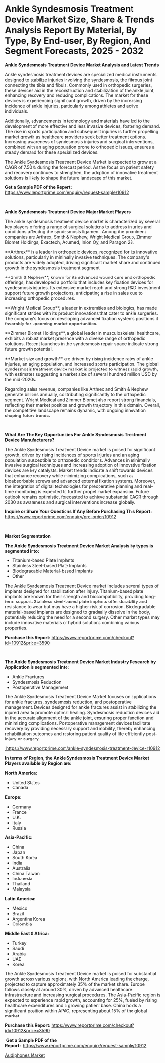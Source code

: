 <p><h1>Ankle Syndesmosis Treatment Device Market Size, Share & Trends Analysis Report By Material, By Type, By End-user, By Region, And Segment Forecasts, 2025 - 2032</h1></p><p><strong>Ankle Syndesmosis Treatment Device Market Analysis and Latest Trends</strong></p>
<p><p>Ankle syndesmosis treatment devices are specialized medical instruments designed to stabilize injuries involving the syndesmosis, the fibrous joint connecting the tibia and fibula. Commonly used in orthopedic surgeries, these devices aid in the reconstruction and stabilization of the ankle joint, enhancing recovery and reducing complications. The market for these devices is experiencing significant growth, driven by the increasing incidence of ankle injuries, particularly among athletes and active individuals.</p><p>Additionally, advancements in technology and materials have led to the development of more effective and less invasive devices, fostering demand. The rise in sports participation and subsequent injuries is further propelling market growth as healthcare providers seek better treatment options. Increasing awareness of syndesmosis injuries and surgical interventions, combined with an aging population prone to orthopedic issues, ensures a steady demand for these specialized devices.</p><p>The Ankle Syndesmosis Treatment Device Market is expected to grow at a CAGR of 7.50% during the forecast period. As the focus on patient safety and recovery continues to strengthen, the adoption of innovative treatment solutions is likely to shape the future landscape of this market.</p></p>
<p><strong>Get a Sample PDF of the Report:&nbsp;</strong> <a href="https://www.reportprime.com/enquiry/request-sample/10912?utm_campaign=3183&utm_medium=2&utm_source=Github&utm_content=ia&utm_term=20032025&utm_id=ankle-syndesmosis-treatment-device">https://www.reportprime.com/enquiry/request-sample/10912</a></p>
<p>&nbsp;</p>
<p><strong>Ankle Syndesmosis Treatment Device Major Market Players</strong></p>
<p><p>The ankle syndesmosis treatment device market is characterized by several key players offering a range of surgical solutions to address injuries and conditions affecting the syndesmosis ligament. Among the prominent companies are Arthrex, Smith & Nephew, Wright Medical Group, Zimmer Biomet Holdings, Exactech, Acumed, Inion Oy, and Paragon 28.</p><p>**Arthrex** is a leader in orthopedic devices, recognized for its innovative solutions, particularly in minimally invasive techniques. The company's products are widely adopted, driving significant market share and continued growth in the syndesmosis treatment segment.</p><p>**Smith & Nephew**, known for its advanced wound care and orthopedic offerings, has developed a portfolio that includes key fixation devices for syndesmosis injuries. Its extensive market reach and strong R&D investment support future growth projections, anticipating a rise in sales due to increasing orthopedic procedures.</p><p>**Wright Medical Group**, a leader in extremities and biologics, has made significant strides with its product innovations that cater to ankle surgeries. The company's focus on developing advanced fixation systems positions it favorably for upcoming market opportunities.</p><p>**Zimmer Biomet Holdings**, a global leader in musculoskeletal healthcare, exhibits a robust market presence with a diverse range of orthopedic solutions. Recent launches in the syndesmosis repair space indicate strong future growth potential.</p><p>**Market size and growth** are driven by rising incidence rates of ankle injuries, an aging population, and increased sports participation. The global syndesmosis treatment device market is projected to witness rapid growth, with estimates suggesting a market size of several hundred million USD by the mid-2020s.</p><p>Regarding sales revenue, companies like Arthrex and Smith & Nephew generate billions annually, contributing significantly to the orthopedic segment. Wright Medical and Zimmer Biomet also report strong financials, reflecting their market position and growth trajectory in this domain. Overall, the competitive landscape remains dynamic, with ongoing innovation shaping future trends.</p></p>
<p>&nbsp;</p>
<p><strong>What Are The Key Opportunities For Ankle Syndesmosis Treatment Device Manufacturers?</strong></p>
<p><p>The Ankle Syndesmosis Treatment Device market is poised for significant growth, driven by rising incidences of sports injuries and an aging population susceptible to orthopedic conditions. Advances in minimally invasive surgical techniques and increasing adoption of innovative fixation devices are key catalysts. Market trends indicate a shift towards devices that enhance recovery while minimizing complications, such as bioabsorbable screws and advanced external fixation systems. Moreover, the integration of digital technologies for preoperative planning and real-time monitoring is expected to further propel market expansion. Future outlook remains optimistic, forecasted to achieve substantial CAGR through 2030 as awareness and surgical interventions increase globally.</p></p>
<p><strong>Inquire or Share Your Questions If Any Before Purchasing This Report:</strong> <a href="https://www.reportprime.com/enquiry/pre-order/10912?utm_campaign=3183&utm_medium=2&utm_source=Github&utm_content=ia&utm_term=20032025&utm_id=ankle-syndesmosis-treatment-device">https://www.reportprime.com/enquiry/pre-order/10912</a></p>
<p>&nbsp;</p>
<p><strong>Market Segmentation</strong></p>
<p><strong>The Ankle Syndesmosis Treatment Device Market Analysis by types is segmented into:</strong></p>
<p><ul><li>Titanium-based Plate Implants</li><li>Stainless Steel-based Plate Implants</li><li>Biodegradable Material-based Implants</li><li>Other</li></ul></p>
<p><p>The Ankle Syndesmosis Treatment Device market includes several types of implants designed for stabilization after injury. Titanium-based plate implants are known for their strength and biocompatibility, providing long-term support. Stainless steel-based plate implants offer durability and resistance to wear but may have a higher risk of corrosion. Biodegradable material-based implants are designed to gradually dissolve in the body, potentially reducing the need for a second surgery. Other market types may include innovative materials or hybrid solutions combining various properties.</p></p>
<p><strong>Purchase this Report:&nbsp;</strong><a href="https://www.reportprime.com/checkout?id=10912&price=3590&utm_campaign=3183&utm_medium=2&utm_source=Github&utm_content=ia&utm_term=20032025&utm_id=ankle-syndesmosis-treatment-device">https://www.reportprime.com/checkout?id=10912&price=3590</a></p>
<p>&nbsp;</p>
<p><strong>The Ankle Syndesmosis Treatment Device Market Industry Research by Application is segmented into:</strong></p>
<p><ul><li>Ankle Fractures</li><li>Syndesmosis Reduction</li><li>Postoperative Management</li></ul></p>
<p><p>The Ankle Syndesmosis Treatment Device Market focuses on applications for ankle fractures, syndesmosis reduction, and postoperative management. Devices designed for ankle fractures assist in stabilizing the injured area to promote optimal healing. Syndesmosis reduction devices aid in the accurate alignment of the ankle joint, ensuring proper function and minimizing complications. Postoperative management devices facilitate recovery by providing necessary support and mobility, thereby enhancing rehabilitation outcomes and restoring patient quality of life efficiently post-injury or surgery.</p></p>
<p><a href="https://www.reportprime.com/ankle-syndesmosis-treatment-device-r10912?utm_campaign=3183&utm_medium=2&utm_source=Github&utm_content=ia&utm_term=20032025&utm_id=ankle-syndesmosis-treatment-device">&nbsp;https://www.reportprime.com/ankle-syndesmosis-treatment-device-r10912</a></p>
<p><strong>In terms of Region, the Ankle Syndesmosis Treatment Device Market Players available by Region are:</strong></p>
<p>
    <p> <strong> North America: </strong>
        <ul>
            <li>United States</li>
            <li>Canada</li>
        </ul>
        </p> 
    <p> <strong> Europe: </strong>
        <ul>
            <li>Germany</li>
            <li>France</li>
            <li>U.K.</li>
            <li>Italy</li>
            <li>Russia</li>
        </ul>
        </p> 
    <p> <strong> Asia-Pacific: </strong>
        <ul>
            <li>China</li>
            <li>Japan</li>
            <li>South Korea</li>
            <li>India</li>
            <li>Australia</li>
            <li>China Taiwan</li>
            <li>Indonesia</li>
            <li>Thailand</li>
            <li>Malaysia</li>
        </ul>
        </p> 
    <p> <strong> Latin America: </strong>
        <ul>
            <li>Mexico</li>
            <li>Brazil</li>
            <li>Argentina Korea</li>
            <li>Colombia</li>
        </ul>
        </p> 
    <p> <strong> Middle East & Africa: </strong>
        <ul>
            <li>Turkey</li>
            <li>Saudi</li>
            <li>Arabia</li>
            <li>UAE</li>
            <li>Korea</li>
        </ul>
    </p>
    </p>
<p><p>The Ankle Syndesmosis Treatment Device market is poised for substantial growth across various regions, with North America leading the charge, projected to capture approximately 35% of the market share. Europe follows closely at around 30%, driven by advanced healthcare infrastructure and increasing surgical procedures. The Asia-Pacific region is expected to experience rapid growth, accounting for 25%, fueled by rising healthcare expenditures and a growing patient base. China holds a significant position within APAC, representing about 15% of the global market.</p></p>
<p><strong>Purchase this Report: </strong><a href="https://www.reportprime.com/checkout?id=10912&price=3590&utm_campaign=3183&utm_medium=2&utm_source=Github&utm_content=ia&utm_term=20032025&utm_id=ankle-syndesmosis-treatment-device">https://www.reportprime.com/checkout?id=10912&price=3590</a></p>
<p>&nbsp;<strong>Get a Sample PDF of the Report:&nbsp;&nbsp;</strong><a href="https://www.reportprime.com/enquiry/request-sample/10912?utm_campaign=3183&utm_medium=2&utm_source=Github&utm_content=ia&utm_term=20032025&utm_id=ankle-syndesmosis-treatment-device">https://www.reportprime.com/enquiry/request-sample/10912</a></p>
<p><strong></strong></p>
<p><p><a href="https://github.com/ugurgyuri/Market-Research-Report-List-1/blob/main/audiphones-market.md?utm_campaign=3183&utm_medium=2&utm_source=Github&utm_content=ia&utm_term=20032025&utm_id=ankle-syndesmosis-treatment-device">Audiphones Market</a></p></p>